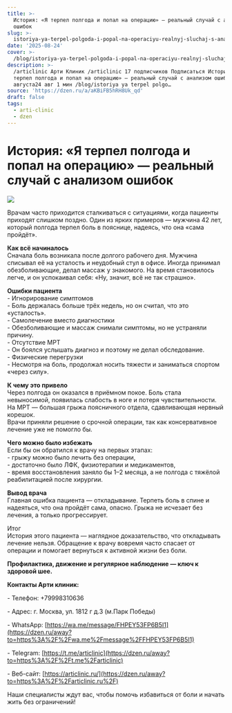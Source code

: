 ```yaml
---
title: >-
  История: «Я терпел полгода и попал на операцию» — реальный случай с анализом
  ошибок
slug: >-
  istoriya-ya-terpel-polgoda-i-popal-na-operaciyu-realnyj-sluchaj-s-analizom-oshib
date: '2025-08-24'
cover: >-
  /blog/istoriya-ya-terpel-polgoda-i-popal-na-operaciyu-realnyj-sluchaj-s-analizom-oshib/cover.jpg
description: >-
  /articlinic Арти Клиник /articlinic 17 подписчиков Подписаться История: «Я
  терпел полгода и попал на операцию» — реальный случай с анализом ошибок 24
  августа24 авг 1 мин /blog/istoriya ya terpel polgo…
source: 'https://dzen.ru/a/aKBiFB5hRH8Uk_qd'
draft: false
tags:
  - arti-clinic
  - dzen
---
```


# История: «Я терпел полгода и попал на операцию» — реальный случай с анализом ошибок

![](/blog/istoriya-ya-terpel-polgoda-i-popal-na-operaciyu-realnyj-sluchaj-s-analizom-oshib/img-0.jpg)

Врачам часто приходится сталкиваться с ситуациями, когда пациенты приходят слишком поздно. Один из ярких примеров — мужчина 42 лет, который полгода терпел боль в пояснице, надеясь, что она «сама пройдёт».  
  
**Как всё начиналось**  
Сначала боль возникала после долгого рабочего дня. Мужчина списывал её на усталость и неудобный стул в офисе. Иногда принимал обезболивающие, делал массаж у знакомого. На время становилось легче, и он успокаивал себя: «Ну, значит, всё не так страшно».  
  
**Ошибки пациента**  
\- Игнорирование симптомов  
\- Боль держалась больше трёх недель, но он считал, что это «усталость».  
\- Самолечение вместо диагностики  
\- Обезболивающие и массаж снимали симптомы, но не устраняли причину.  
\- Отсутствие МРТ  
\- Он боялся услышать диагноз и поэтому не делал обследование.  
\- Физические перегрузки  
\- Несмотря на боль, продолжал носить тяжести и заниматься спортом «через силу».  
  
**К чему это привело**  
Через полгода он оказался в приёмном покое. Боль стала невыносимой, появилась слабость в ноге и потеря чувствительности. На МРТ — большая грыжа поясничного отдела, сдавливающая нервный корешок.  
Врачи приняли решение о срочной операции, так как консервативное лечение уже не помогло бы.  
  
**Чего можно было избежать**  
Если бы он обратился к врачу на первых этапах:  
\- грыжу можно было лечить без операции,  
\- достаточно было ЛФК, физиотерапии и медикаментов,  
\- время восстановления заняло бы 1–2 месяца, а не полгода с тяжёлой реабилитацией после хирургии.  
  
**Вывод врача**  
Главная ошибка пациента — откладывание. Терпеть боль в спине и надеяться, что она пройдёт сама, опасно. Грыжа не исчезает без лечения, а только прогрессирует.  
  
Итог  
История этого пациента — наглядное доказательство, что откладывать лечение нельзя. Обращение к врачу вовремя часто спасает от операции и помогает вернуться к активной жизни без боли.  
  
**Профилактика, движение и регулярное наблюдение — ключ к здоровой шее.**

**Контакты Арти клиник:**

\- Телефон: +79998310636

\- Адрес: г. Москва, ул. 1812 г д.3 (м.Парк Победы)

\- WhatsApp: [https://wa.me/message/FHPEY53FP6B5I1](https://dzen.ru/away?to=https%3A%2F%2Fwa.me%2Fmessage%2FFHPEY53FP6B5I1)

\- Telegram: [https://t.me/articlinic](https://dzen.ru/away?to=https%3A%2F%2Ft.me%2Farticlinic)

\- Веб-сайт: [https://articlinic.ru/](https://dzen.ru/away?to=https%3A%2F%2Farticlinic.ru%2F)

Наши специалисты ждут вас, чтобы помочь избавиться от боли и начать жить без ограничений!